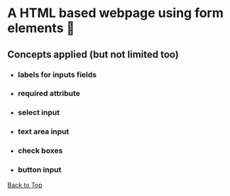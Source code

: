 <a name="custom_anchor_name"></a>

# A HTML based webpage using form elements :page_with_curl:

## Concepts applied (but not limited too)

- ### labels for inputs fields
- ### required attribute
- ### select input
- ### text area input
- ### check boxes
- ### button input

[Back to Top](#custom_anchor_name)
